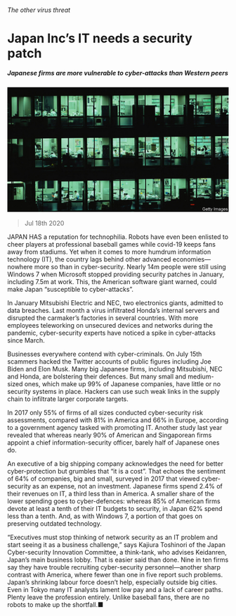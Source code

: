 ###### The other virus threat

# Japan Inc’s IT needs a security patch 

##### Japanese firms are more vulnerable to cyber-attacks than Western peers 

![image](images/20200718_WBP504.jpg) 

> Jul 18th 2020 

JAPAN HAS a reputation for technophilia. Robots have even been enlisted to cheer players at professional baseball games while covid-19 keeps fans away from stadiums. Yet when it comes to more humdrum information technology (IT), the country lags behind other advanced economies—nowhere more so than in cyber-security. Nearly 14m people were still using Windows 7 when Microsoft stopped providing security patches in January, including 7.5m at work. This, the American software giant warned, could make Japan “susceptible to cyber-attacks”.

In January Mitsubishi Electric and NEC, two electronics giants, admitted to data breaches. Last month a virus infiltrated Honda’s internal servers and disrupted the carmaker’s factories in several countries. With more employees teleworking on unsecured devices and networks during the pandemic, cyber-security experts have noticed a spike in cyber-attacks since March.


Businesses everywhere contend with cyber-criminals. On July 15th scammers hacked the Twitter accounts of public figures including Joe Biden and Elon Musk. Many big Japanese firms, including Mitsubishi, NEC and Honda, are bolstering their defences. But many small and medium-sized ones, which make up 99% of Japanese companies, have little or no security systems in place. Hackers can use such weak links in the supply chain to infiltrate larger corporate targets.

In 2017 only 55% of firms of all sizes conducted cyber-security risk assessments, compared with 81% in America and 66% in Europe, according to a government agency tasked with promoting IT. Another study last year revealed that whereas nearly 90% of American and Singaporean firms appoint a chief information-security officer, barely half of Japanese ones do.

An executive of a big shipping company acknowledges the need for better cyber-protection but grumbles that “it is a cost”. That echoes the sentiment of 64% of companies, big and small, surveyed in 2017 that viewed cyber-security as an expense, not an investment. Japanese firms spend 2.4% of their revenues on IT, a third less than in America. A smaller share of the lower spending goes to cyber-defences: whereas 85% of American firms devote at least a tenth of their IT budgets to security, in Japan 62% spend less than a tenth. And, as with Windows 7, a portion of that goes on preserving outdated technology.

“Executives must stop thinking of network security as an IT problem and start seeing it as a business challenge,” says Kajiura Toshinori of the Japan Cyber-security Innovation Committee, a think-tank, who advises Keidanren, Japan’s main business lobby. That is easier said than done. Nine in ten firms say they have trouble recruiting cyber-security personnel—another sharp contrast with America, where fewer than one in five report such problems. Japan’s shrinking labour force doesn’t help, especially outside big cities. Even in Tokyo many IT analysts lament low pay and a lack of career paths. Plenty leave the profession entirely. Unlike baseball fans, there are no robots to make up the shortfall.■

